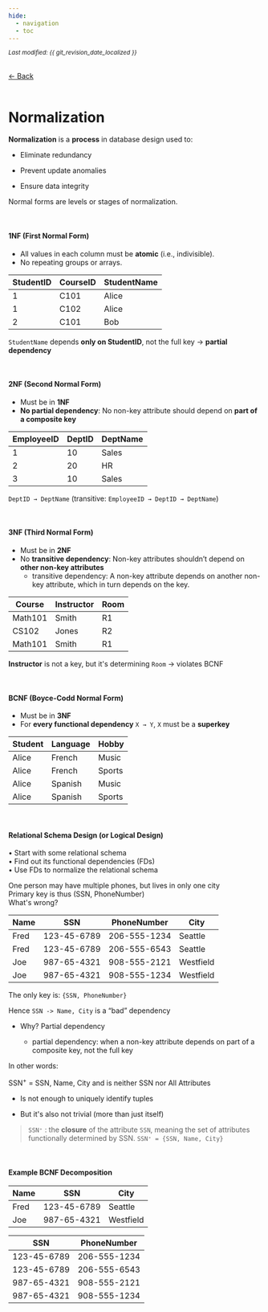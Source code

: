 ```yaml
---
hide:
  - navigation
  - toc
---
```


<small><i>Last modified: {{ git_revision_date_localized }}</i></small>

<div class="back-button">
    <br>
    <a href="javascript:history.back()">← Back</a>
    <br>
    <br>
</div>

# Normalization

**Normalization** is a **process** in database design used to:

- Eliminate redundancy

- Prevent update anomalies

- Ensure data integrity

Normal forms are levels or stages of normalization.

<br>

#### 1NF (First Normal Form)
- All values in each column must be **atomic** (i.e., indivisible).
- No repeating groups or arrays.

| StudentID | CourseID | StudentName |
| --------- | -------- | ----------- |
| 1         | C101     | Alice       |
| 1         | C102     | Alice       |
| 2         | C101     | Bob         |

`StudentName` depends **only on StudentID**, not the full key → **partial dependency**

<br>

#### 2NF (Second Normal Form)
- Must be in **1NF**
- **No partial dependency**: No non-key attribute should depend on **part of a composite key**

|EmployeeID|DeptID|DeptName|
|---|---|---|
|1|10|Sales|
|2|20|HR|
|3|10|Sales|

`DeptID → DeptName` (transitive: `EmployeeID → DeptID → DeptName`)

<br>

#### 3NF (Third Normal Form)
- Must be in **2NF**
- No **transitive dependency**: Non-key attributes shouldn’t depend on **other non-key attributes**
	- transitive dependency: A non-key attribute depends on another non-key attribute, which in turn depends on the key.

|Course|Instructor|Room|
|---|---|---|
|Math101|Smith|R1|
|CS102|Jones|R2|
|Math101|Smith|R1|

**Instructor** is not a key, but it's determining `Room` → violates BCNF

<br>

#### BCNF (Boyce-Codd Normal Form)
- Must be in **3NF**
- For **every functional dependency** `X → Y`, `X` must be a **superkey**

| Student | Language | Hobby  |
| ------- | -------- | ------ |
| Alice   | French   | Music  |
| Alice   | French   | Sports |
| Alice   | Spanish  | Music  |
| Alice   | Spanish  | Sports |

<br>

#### Relational Schema Design  (or Logical Design)  

• Start with some relational schema  
• Find out its functional dependencies (FDs)  
• Use FDs to normalize the relational schema  


One person may have multiple phones, but lives in only one city  
Primary key is thus (SSN, PhoneNumber)  
What's wrong?  

| Name | SSN         | PhoneNumber  | City      |
| ---- | ----------- | ------------ | --------- |
| Fred | 123-45-6789 | 206-555-1234 | Seattle   |
| Fred | 123-45-6789 | 206-555-6543 | Seattle   |
| Joe  | 987-65-4321 | 908-555-2121 | Westfield |
| Joe  | 987-65-4321 | 908-555-1234 | Westfield |

The only key is: `{SSN, PhoneNumber}`

Hence `SSN -> Name, City` is a “bad” dependency

- Why? Partial dependency

	- partial dependency: when a non-key attribute depends on part of a composite key, not the full key

In other words:

SSN<sup>+</sup> = SSN, Name, City and is neither SSN nor All Attributes

- Is not enough to uniquely identify tuples

- But it's also not trivial (more than just itself)


> `SSN⁺` : the **closure** of the attribute `SSN`, meaning the set of attributes functionally determined by SSN.
> 	`SSN⁺ = {SSN, Name, City}`

<br>

#### Example BCNF Decomposition

| Name | SSN         | City      |
|------|-------------|-----------|
| Fred | 123-45-6789 | Seattle   |
| Joe  | 987-65-4321 | Westfield |

| SSN         | PhoneNumber   |
|-------------|---------------|
| 123-45-6789 | 206-555-1234  |
| 123-45-6789 | 206-555-6543  |
| 987-65-4321 | 908-555-2121  |
| 987-65-4321 | 908-555-1234  |
